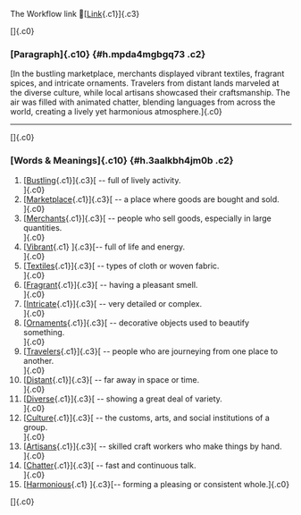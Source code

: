 The Workflow link
👏[[Link](https://www.google.com/url?q=http://www.google.com&sa=D&source=editors&ust=1756066640928042&usg=AOvVaw3u0gde5z8AgY3QLJSsIAEe){.c1}]{.c3}

[]{.c0}

### [Paragraph]{.c10} {#h.mpda4mgbgq73 .c2}

[In the bustling marketplace, merchants displayed vibrant textiles,
fragrant spices, and intricate ornaments. Travelers from distant lands
marveled at the diverse culture, while local artisans showcased their
craftsmanship. The air was filled with animated chatter, blending
languages from across the world, creating a lively yet harmonious
atmosphere.]{.c0}

------------------------------------------------------------------------

[]{.c0}

### [Words & Meanings]{.c10} {#h.3aalkbh4jm0b .c2}

1.  [[Bustling](https://www.google.com/url?q=http://www.google.com&sa=D&source=editors&ust=1756066640929436&usg=AOvVaw2oRppWrfPOUrTrvdpSLyKp){.c1}]{.c3}[ --
    full of lively activity.\
    ]{.c0}
2.  [[Marketplace](https://www.google.com/url?q=http://www.google.com&sa=D&source=editors&ust=1756066640929717&usg=AOvVaw0DHALFimgtxmy8eBFL5OKR){.c1}]{.c3}[ --
    a place where goods are bought and sold.\
    ]{.c0}
3.  [[Merchants](https://www.google.com/url?q=http://www.google.com&sa=D&source=editors&ust=1756066640930005&usg=AOvVaw1Zc9UymbUPjJnlnpQoDoJV){.c1}]{.c3}[ --
    people who sell goods, especially in large quantities.\
    ]{.c0}
4.  [[Vibrant](https://www.google.com/url?q=http://www.google.com&sa=D&source=editors&ust=1756066640930315&usg=AOvVaw0-U_uzNtWEEyysxN5Qqt1Y){.c1}
    ]{.c3}[-- full of life and energy.\
    ]{.c0}
5.  [[Textiles](https://www.google.com/url?q=http://www.google.com&sa=D&source=editors&ust=1756066640930550&usg=AOvVaw11NWfiq8denG6AqDo17mus){.c1}]{.c3}[ --
    types of cloth or woven fabric.\
    ]{.c0}
6.  [[Fragrant](https://www.google.com/url?q=http://www.google.com&sa=D&source=editors&ust=1756066640930798&usg=AOvVaw3nz6yPPAoRYWvS544tNoG_){.c1}]{.c3}[ --
    having a pleasant smell.\
    ]{.c0}
7.  [[Intricate](https://www.google.com/url?q=http://www.google.com&sa=D&source=editors&ust=1756066640931040&usg=AOvVaw0GcGnmsrARREJxSu0LS3A4){.c1}]{.c3}[ --
    very detailed or complex.\
    ]{.c0}
8.  [[Ornaments](https://www.google.com/url?q=http://www.google.com&sa=D&source=editors&ust=1756066640931278&usg=AOvVaw0N5fXOGY5NQ1C1IIPX1oiq){.c1}]{.c3}[ --
    decorative objects used to beautify something.\
    ]{.c0}
9.  [[Travelers](https://www.google.com/url?q=http://www.google.com&sa=D&source=editors&ust=1756066640931549&usg=AOvVaw03Ds0SeM0C4VczB3itc730){.c1}]{.c3}[ --
    people who are journeying from one place to another.\
    ]{.c0}
10. [[Distant](https://www.google.com/url?q=http://www.google.com&sa=D&source=editors&ust=1756066640931841&usg=AOvVaw1ZBimSMXrUHzv44nYJg6Vh){.c1}]{.c3}[ --
    far away in space or time.\
    ]{.c0}
11. [[Diverse](https://www.google.com/url?q=http://www.google.com&sa=D&source=editors&ust=1756066640932062&usg=AOvVaw2YXEyt1CQI2t_4mlr0GKJV){.c1}]{.c3}[ --
    showing a great deal of variety.\
    ]{.c0}
12. [[Culture](https://www.google.com/url?q=http://www.google.com&sa=D&source=editors&ust=1756066640932297&usg=AOvVaw2t5cz4moYxPQC_jUwgIvQL){.c1}]{.c3}[ --
    the customs, arts, and social institutions of a group.\
    ]{.c0}
13. [[Artisans](https://www.google.com/url?q=http://www.google.com&sa=D&source=editors&ust=1756066640932569&usg=AOvVaw27lDbEOlO7xHBtYmJWKClI){.c1}]{.c3}[ --
    skilled craft workers who make things by hand.\
    ]{.c0}
14. [[Chatter](https://www.google.com/url?q=http://www.google.com&sa=D&source=editors&ust=1756066640932836&usg=AOvVaw31O5o270KV2m6CApCNJy9J){.c1}]{.c3}[ --
    fast and continuous talk.\
    ]{.c0}
15. [[Harmonious](https://www.google.com/url?q=http://www.google.com&sa=D&source=editors&ust=1756066640933071&usg=AOvVaw1f_O4Vo8YEW-Zg3-49HIC_){.c1}
    ]{.c3}[-- forming a pleasing or consistent whole.]{.c0}

[]{.c0}
